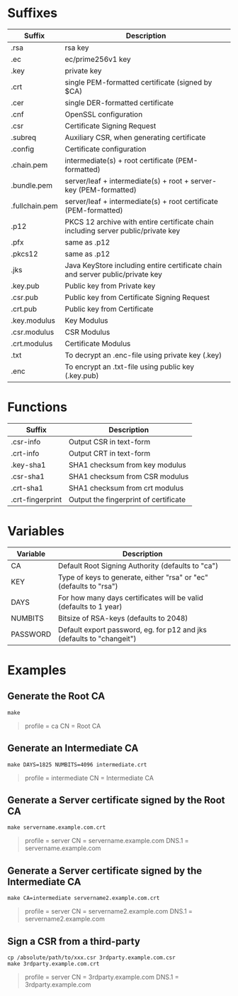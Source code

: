 # Suffixes
| Suffix            | Description                                                                       |
| ------------------|-----------------------------------------------------------------------------------|
| .rsa              | rsa key                                                                           |
| .ec               | ec/prime256v1 key                                                                 |
| .key              | private key                                                                       |
| .crt              | single PEM-formatted certificate (signed by $CA)                                  |
| .cer              | single DER-formatted certificate                                                  |
| .cnf              | OpenSSL configuration                                                             |
| .csr              | Certificate Signing Request                                                       |
| .subreq           | Auxiliary CSR, when generating certificate                                        |
| .config           | Certificate configuration                                                         |
| .chain.pem        | intermediate(s) + root certificate (PEM-formatted)                                |
| .bundle.pem       | server/leaf + intermediate(s) + root + server-key (PEM-formatted)                 |
| .fullchain.pem    | server/leaf + intermediate(s) + root certificate (PEM-formatted)                  |
| .p12              | PKCS 12 archive with entire certificate chain including server public/private key |
| .pfx              | same as .p12                                                                      |
| .pkcs12           | same as .p12                                                                      |
| .jks              | Java KeyStore including entire certificate chain and server public/private key    |
| .key.pub          | Public key from Private key                                                       |
| .csr.pub          | Public key from Certificate Signing Request                                       |
| .crt.pub          | Public key from Certificate                                                       |
| .key.modulus      | Key Modulus                                                                       |
| .csr.modulus      | CSR Modulus                                                                       |
| .crt.modulus      | Certificate Modulus                                                               |
| .txt              | To decrypt an .enc-file using private key (.key)                                  |
| .enc              | To encrypt an .txt-file using public key (.key.pub)                               |

# Functions
| Suffix            | Description                                                                       |
| ------------------|-----------------------------------------------------------------------------------|
| .csr-info         | Output CSR in text-form                                                           |
| .crt-info         | Output CRT in text-form                                                           |
| .key-sha1         | SHA1 checksum from key modulus                                                    |
| .csr-sha1         | SHA1 checksum from CSR modulus                                                    |
| .crt-sha1         | SHA1 checksum from crt modulus                                                    |
| .crt-fingerprint  | Output the fingerprint of certificate                                             |

# Variables
| Variable          | Description                                                                       |
| ------------------|-----------------------------------------------------------------------------------|
| CA                | Default Root Signing Authority (defaults to "ca")                                 |
| KEY               | Type of keys to generate, either "rsa" or "ec" (defaults to "rsa")                |
| DAYS              | For how many days certificates will be valid (defaults to 1 year)                 |
| NUMBITS           | Bitsize of RSA-keys (defaults to 2048)                                            |
| PASSWORD          | Default export password, eg. for p12 and jks (defaults to "changeit")             |

# Examples

## Generate the Root CA
```
make
```
> profile = ca
> CN = Root CA

## Generate an Intermediate CA
```
make DAYS=1825 NUMBITS=4096 intermediate.crt
```
> profile = intermediate
> CN = Intermediate CA

## Generate a Server certificate signed by the Root CA
```
make servername.example.com.crt
```
> profile = server
> CN = servername.example.com
> DNS.1 = servername.example.com

## Generate a Server certificate signed by the Intermediate CA
```
make CA=intermediate servername2.example.com.crt
```
> profile = server
> CN = servername2.example.com
> DNS.1 = servername2.example.com

## Sign a CSR from a third-party
```
cp /absolute/path/to/xxx.csr 3rdparty.example.com.csr
make 3rdparty.example.com.crt
```
> profile = server
> CN = 3rdparty.example.com
> DNS.1 = 3rdparty.example.com
